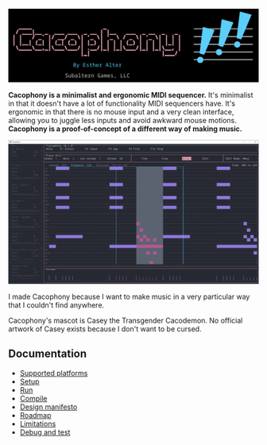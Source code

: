 ![Cacophony!](doc/images/banner.png)

**Cacophony is a minimalist and ergonomic MIDI sequencer.** It's minimalist in that it doesn't have a lot of functionality MIDI sequencers have. It's ergonomic in that there is no mouse input and a very clean interface, allowing you to juggle less inputs and avoid awkward mouse motions. **Cacophony is a proof-of-concept of a different way of making music.**

![Screenshot of Cacophony](doc/images/screenshot.jpg)

I made Cacophony because I want to make music in a very particular way that I couldn't find anywhere.

Cacophony's mascot is Casey the Transgender Cacodemon. No official artwork of Casey exists because I don't want to be cursed.

## Documentation

- [Supported platforms](doc/platforms.md)
- [Setup](doc/setup.md)
- [Run](doc/run.md)
- [Compile](doc/compile.md)
- [Design manifesto](doc/manifesto.md)
- [Roadmap](doc/roadmap.md)
- [Limitations](doc/limitations.md)
- [Debug and test](doc/debug_and_test.md)